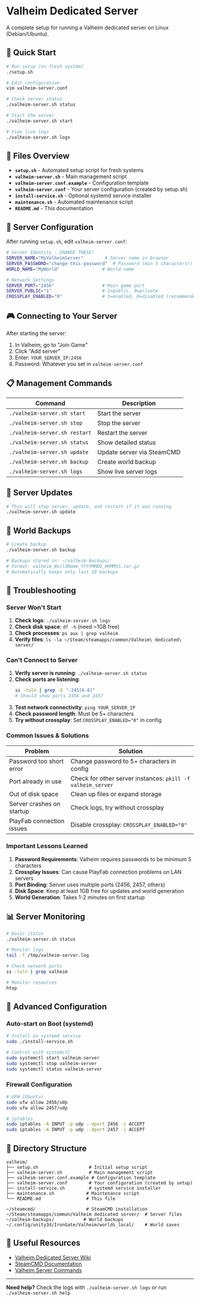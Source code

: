 # Valheim Dedicated Server

A complete setup for running a Valheim dedicated server on Linux (Debian/Ubuntu).

## 🚀 Quick Start

```bash
# Run setup (on fresh system)
./setup.sh

# Edit configuration
vim valheim-server.conf

# Check server status
./valheim-server.sh status

# Start the server  
./valheim-server.sh start

# View live logs
./valheim-server.sh logs
```

## 📁 Files Overview

- **`setup.sh`** - Automated setup script for fresh systems
- **`valheim-server.sh`** - Main management script
- **`valheim-server.conf.example`** - Configuration template
- **`valheim-server.conf`** - Your server configuration (created by setup.sh)
- **`install-service.sh`** - Optional systemd service installer
- **`maintenance.sh`** - Automated maintenance script
- **`README.md`** - This documentation

## 🔧 Server Configuration

After running `setup.sh`, edit `valheim-server.conf`:

```bash
# Server Identity - CHANGE THESE!
SERVER_NAME="MyValheimServer"        # Server name in browser
SERVER_PASSWORD="change-this-password"  # Password (min 5 characters!)  
WORLD_NAME="MyWorld"                # World name

# Network Settings
SERVER_PORT="2456"                  # Main game port
SERVER_PUBLIC="1"                   # 1=public, 0=private
CROSSPLAY_ENABLED="0"               # 1=enabled, 0=disabled (recommended for LAN)
```

## 🎮 Connecting to Your Server

After starting the server:

1. In Valheim, go to "Join Game"
2. Click "Add server" 
3. Enter: `YOUR_SERVER_IP:2456`
4. Password: Whatever you set in `valheim-server.conf`

## 📋 Management Commands

| Command | Description |
|---------|-------------|
| `./valheim-server.sh start` | Start the server |
| `./valheim-server.sh stop` | Stop the server |
| `./valheim-server.sh restart` | Restart the server |
| `./valheim-server.sh status` | Show detailed status |
| `./valheim-server.sh update` | Update server via SteamCMD |
| `./valheim-server.sh backup` | Create world backup |
| `./valheim-server.sh logs` | Show live server logs |

## 🔄 Server Updates

```bash
# This will stop server, update, and restart if it was running
./valheim-server.sh update
```

## 💾 World Backups

```bash
# Create backup
./valheim-server.sh backup

# Backups stored in: ~/valheim-backups/
# Format: valheim_WorldName_YYYYMMDD_HHMMSS.tar.gz
# Automatically keeps only last 10 backups
```

## 🐛 Troubleshooting

### Server Won't Start

1. **Check logs**: `./valheim-server.sh logs`
2. **Check disk space**: `df -h` (need ~1GB free)
3. **Check processes**: `ps aux | grep valheim`
4. **Verify files**: `ls -la ~/Steam/steamapps/common/Valheim\ dedicated\ server/`

### Can't Connect to Server

1. **Verify server is running**: `./valheim-server.sh status`
2. **Check ports are listening**: 
   ```bash
   ss -tuln | grep -E ":245[6-8]"
   # Should show ports 2456 and 2457
   ```
3. **Test network connectivity**: `ping YOUR_SERVER_IP`
4. **Check password length**: Must be 5+ characters
5. **Try without crossplay**: Set `CROSSPLAY_ENABLED="0"` in config

### Common Issues & Solutions

| Problem | Solution |
|---------|----------|
| Password too short error | Change password to 5+ characters in config |
| Port already in use | Check for other server instances: `pkill -f valheim_server` |
| Out of disk space | Clean up files or expand storage |
| Server crashes on startup | Check logs, try without crossplay |
| PlayFab connection issues | Disable crossplay: `CROSSPLAY_ENABLED="0"` |

### Important Lessons Learned

1. **Password Requirements**: Valheim requires passwords to be minimum 5 characters
2. **Crossplay Issues**: Can cause PlayFab connection problems on LAN servers
3. **Port Binding**: Server uses multiple ports (2456, 2457, others)
4. **Disk Space**: Keep at least 1GB free for updates and world generation
5. **World Generation**: Takes 1-2 minutes on first startup

## 📊 Server Monitoring

```bash
# Basic status
./valheim-server.sh status

# Monitor logs
tail -f /tmp/valheim-server.log

# Check network ports
ss -tuln | grep valheim

# Monitor resources  
htop
```

## 🔧 Advanced Configuration

### Auto-start on Boot (systemd)

```bash
# Install as systemd service
sudo ./install-service.sh

# Control with systemctl
sudo systemctl start valheim-server
sudo systemctl stop valheim-server
sudo systemctl status valheim-server
```

### Firewall Configuration

```bash
# UFW (Ubuntu)
sudo ufw allow 2456/udp
sudo ufw allow 2457/udp

# iptables  
sudo iptables -A INPUT -p udp --dport 2456 -j ACCEPT
sudo iptables -A INPUT -p udp --dport 2457 -j ACCEPT
```

## 📂 Directory Structure

```
valheim/
├── setup.sh                   # Initial setup script
├── valheim-server.sh          # Main management script
├── valheim-server.conf.example # Configuration template
├── valheim-server.conf        # Your configuration (created by setup)
├── install-service.sh         # systemd service installer
├── maintenance.sh            # Maintenance script
└── README.md                 # This file

~/steamcmd/                   # SteamCMD installation
~/Steam/steamapps/common/Valheim dedicated server/  # Server files
~/valheim-backups/           # World backups
~/.config/unity3d/IronGate/Valheim/worlds_local/    # World saves
```

## 🔗 Useful Resources

- [Valheim Dedicated Server Wiki](https://valheim.fandom.com/wiki/Dedicated_server)
- [SteamCMD Documentation](https://developer.valvesoftware.com/wiki/SteamCMD)  
- [Valheim Server Commands](https://valheim.fandom.com/wiki/Console_Commands)

---

**Need help?** Check the logs with `./valheim-server.sh logs` or run `./valheim-server.sh help`
